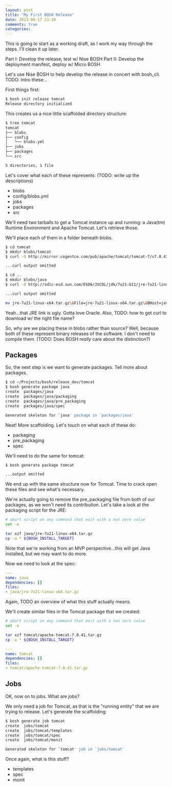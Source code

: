 ```yaml
---
layout: post
title: "My First BOSH Release"
date: 2013-06-17 23:10
comments: true
categories: 
---
```


This is going to start as a working draft, as I work my way through the steps. I'll clean it up later.

Part I: Develop the release, test w/ Nise BOSH
Part II: Develop the deployment manifest, deploy w/ Micro BOSH

Let's use Nise BOSH to help develop the release in concert with bosh\_cli. TODO: Intro these...

First things first:

``` bash
$ bosh init release tomcat
Release directory initialized
```

This creates us a nice little scaffolded directory structure:

``` bash
$ tree tomcat
tomcat
├── blobs
├── config
│   └── blobs.yml
├── jobs
├── packages
└── src

5 directories, 1 file
```

Let's cover what each of these represents: (TODO: write up the descriptions)

* blobs
* config/blobs.yml
* jobs
* packages
* src

We'll need two tarballs to get a Tomcat instance up and running: a Java(tm) Runtime Environment and Apache Tomcat. Let's retrieve those.

We'll place each of them in a folder beneath blobs.

``` bash
$ cd tomcat
$ mkdir blobs/tomcat
$ curl -O http://mirror.cogentco.com/pub/apache/tomcat/tomcat-7/v7.0.41/bin/apache-tomcat-7.0.41.tar.gz

...curl output omitted

$ cd ..
$ mkdir blobs/java
$ curl -O http://sdlc-esd.sun.com/ESD6/JSCDL/jdk/7u21-b11/jre-7u21-linux-x64.tar.gz?AuthParam=1371536753_2dfcf7cabf130c87f1011d35357e6382&GroupName=JSC&FilePath=/ESD6/JSCDL/jdk/7u21-b11/jre-7u21-linux-x64.tar.gz&File=jre-7u21-linux-x64.tar.gz&BHost=javadl.sun.com

...curl output omitted

mv jre-7u21-linux-x64.tar.gz\&File=jre-7u21-linux-x64.tar.gz\&BHost=javadl.sun.com jre-7u21-linux-x64.tar.gz
```

Yeah...that JRE link is ugly. Gotta love Oracle. Also, TODO: how to get curl to download w/ the right file name?

So, why are we placing these in blobs rather than source? Well, because both of these represent binary releases of the software. I don't need to compile them. (TODO: Does BOSH *really* care about the distinction?)

## Packages

So, the next step is we want to generate packages. Tell more about packages.

``` bash
$ cd ~/Projects/bosh/release_dev/tomcat
$ bosh generate package java
create  packages/java
create  packages/java/packaging
create  packages/java/pre_packaging
create  packages/java/spec

Generated skeleton for `java' package in `packages/java'
```

Neat! More scaffolding. Let's touch on what each of these do:

* packaging
* pre\_packaging
* spec

We'll need to do the same for tomcat:

``` bash
$ bosh generate package tomcat

...output omitted
```

We end up with the same structure now for Tomcat. Time to crack open these files and see what's necessary.

We're actually going to remove the pre\_packaging file from both of our packages, as we won't need its contribution. Let's take a look at the packaging script for the JRE:

``` bash
# abort script on any command that exit with a non zero value
set -e

tar xzf java/jre-7u21-linux-x64.tar.gz
cp -a * ${BOSH_INSTALL_TARGET}
``` 

Note that we're working from an MVP perspective...this will get Java installed, but we may want to do more.

Now we need to look at the spec:

``` yaml
---
name: java
dependencies: []
files:
- java/jre-7u21-linux-x64.tar.gz
```

Again, TODO an overview of what this stuff actually means.

We'll create similar files in the Tomcat package that we created:

``` bash
# abort script on any command that exit with a non zero value
set -e

tar xzf tomcat/apache-tomcat-7.0.41.tar.gz
cp -a * ${BOSH_INSTALL_TARGET}
```

``` yaml
---
name: tomcat
dependencies: []
files:
- tomcat/apache-tomcat-7.0.41.tar.gz
```

## Jobs

OK, now on to jobs. What are jobs?

We only need a job for Tomcat, as that is the "running entity" that we are trying to release. Let's generate the scaffolding:

``` bash
$ bosh generate job tomcat
create  jobs/tomcat
create  jobs/tomcat/templates
create  jobs/tomcat/spec
create  jobs/tomcat/monit

Generated skeleton for `tomcat' job in `jobs/tomcat'
```

Once again, what is this stuff?

* templates
* spec
* monit


